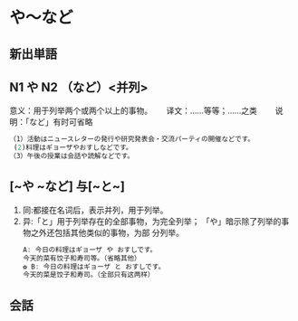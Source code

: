 # や～など

## 新出単語

<vue-audio file="../audio/3-3-たんご.mp3" loop />

## N1 や N2 （など）<并列>

意义：用于列举两个或两个以上的事物。　　
译文：……等等；……之类　　
说明：「など」有时可省略

```ts
（1）活動はニュースレターの発行や研究発表会・交流パーティの開催などです。
 (2)料理はギョーザやおすしなどです。
（3）午後の授業は会話や読解などです。
```

## [~や ~など] 与[~と~]

1. 同:都接在名词后，表示并列，用于列举。
2. 异:「と」用于列举存在的全部事物，为完全列举；
   「や」暗示除了列举的事物之外还包括其他类似的事物，为部
   分列举。
   ```ts
   A: 今日の料理はギョーザ や おすしです。
   今天的菜有饺子和寿司等。（省略其他）
   ✿ B: 今日の料理はギョーザ と おすしです。
   今天的菜是饺子和寿司。（全部只有这两样）
   ```

## 会話

<vue-audio file="../audio/3-3-かいわ.mp3" loop=true></vue-audio>